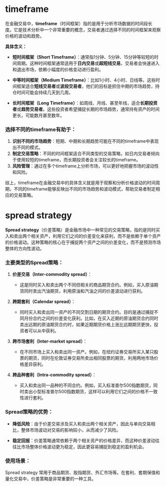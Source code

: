 # timeframe

在金融交易中，**timeframe**（时间框架）指的是用于分析市场数据的时间段长度。它是技术分析中一个非常重要的概念，交易者通过选择不同的时间框架来观察价格的波动和趋势。

**具体含义：**

- **短时间框架（Short Timeframe）**：通常指1分钟、5分钟、15分钟等较短的时间周期。这种时间框架通常适用于**日内交易**或**超短线交易**，交易者会快速进入和退出市场，依赖小幅度的价格变动进行盈利。
    
- **中等时间框架（Medium Timeframe）**：比如1小时、4小时、日线等。这些时间框架适合**短线交易者**或**波段交易者**，他们的目标是抓住中期的市场趋势，持仓时间可能会持续几天到几周。
    
- **长时间框架（Long Timeframe）**：如周线、月线、甚至年线，适合**长期投资者**或**趋势交易者**。这些投资者希望捕捉长期的市场趋势，通常持有资产的时间更长，可能数月甚至数年。
    

### 选择不同的timeframe有助于：

1. **识别不同的市场趋势**：短期、中期和长期趋势可能在不同的timeframe中表现出不同的模式。
2. **制定交易策略**：不同的时间框架适合不同类型的交易策略，如日内交易者倾向于使用较短的timeframe，而长期投资者会关注较长的timeframe。
3. **风险管理**：通过在多个timeframe上分析市场，可以更好地把握市场的波动性和风险。

综上，timeframe在金融交易中的具体含义就是用于观察和分析价格波动的时间周期，不同的timeframe能够反映出不同的市场趋势和波动模式，帮助交易者制定相应的交易策略。


# spread strategy
**Spread strategy**（价差策略）是金融市场中一种常见的交易策略，指的是同时买入和卖出两个相关资产，利用它们之间的价差变化来获利，而不是依赖于单个资产的价格波动。这种策略的核心在于捕捉两个资产之间的价差变化，而不是预测市场整体的方向性波动。

### 主要类型的Spread策略：

1. **价差交易（Inter-commodity spread）**：
    
    - 这是同时买入和卖出两个不同但相关的商品期货合约。例如，买入原油期货同时卖出汽油期货，利用原油和汽油之间的价差波动进行获利。
2. **跨期套利（Calendar spread）**：
    
    - 同时买入和卖出同一资产的不同交割日期的期货合约。目的是通过捕捉不同月份合约之间的价差变化获利。比如，在买入近期的原油期货合约同时卖出远期的原油期货合约时，如果近期期货价格上涨比远期期货更快，投资者可以从中获利。
3. **跨市场套利（Inter-market spread）**：
    
    - 在不同市场上买入和卖出同一资产。例如，在纽约证券交易所买入某只股票的期货，同时在伦敦证券交易所卖出相同股票的期货，利用两地市场价格差异获利。
4. **跨品种套利（Intra-commodity spread）**：
    
    - 买入和卖出同一品种的不同合约。例如，买入标准普尔500指数期货，同时卖出小型标准普尔500指数期货，这样可以利用它们之间的价格不一致性进行套利。

### Spread策略的优势：

- **降低风险**：由于价差交易涉及买入和卖出两个相关资产，因此与单向交易相比，整体市场波动对交易的影响较小，从而减少了风险。
    
- **稳定回报**：价差策略通常依赖于两个相关资产的价格差异，而这种价差波动往往比市场整体价格波动更为稳定，因此更容易捕捉到稳定的盈利机会。
    

### 使用场景：

Spread strategy 常用于商品期货、股指期货、外汇市场等。在套利、套期保值和量化交易中，价差策略是非常重要的一种工具。
